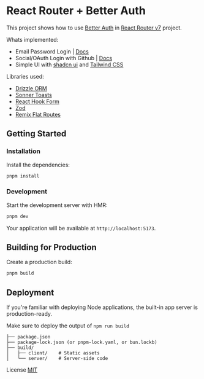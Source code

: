 # React Router + Better Auth

This project shows how to use [Better Auth](https://www.better-auth.com/) in [React Router v7](https://reactrouter.com/) project.

Whats implemented:

- Email Password Login | [Docs](https://www.better-auth.com/docs/authentication/email-password)
- Social/OAuth Login with Github | [Docs](https://www.better-auth.com/docs/authentication/github)
- Simple UI with [shadcn ui](https://ui.shadcn.com/) and [Tailwind CSS](https://tailwindcss.com/)

Libraries used:

- [Drizzle ORM](https://orm.drizzle.team/)
- [Sonner Toasts](https://sonner.emilkowal.ski/)
- [React Hook Form](https://react-hook-form.com/)
- [Zod](https://zod.dev/)
- [Remix Flat Routes](https://github.com/kiliman/remix-flat-routes)

## Getting Started

### Installation

Install the dependencies:

```bash
pnpm install
```

### Development

Start the development server with HMR:

```bash
pnpm dev
```

Your application will be available at `http://localhost:5173`.

## Building for Production

Create a production build:

```bash
pnpm build
```

## Deployment

If you're familiar with deploying Node applications, the built-in app server is production-ready.

Make sure to deploy the output of `npm run build`

```
├── package.json
├── package-lock.json (or pnpm-lock.yaml, or bun.lockb)
├── build/
│   ├── client/    # Static assets
│   └── server/    # Server-side code
```
License [MIT](./LICENSE)
